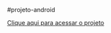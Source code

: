 #projeto-android

<a href="https://simonsousa.github.io/projeto-android/" target="_blank">Clique aqui para acessar o projeto</a>

